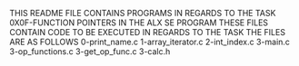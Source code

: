 THIS README FILE CONTAINS PROGRAMS IN REGARDS TO THE TASK 0X0F-FUNCTION POINTERS IN THE ALX SE PROGRAM
THESE FILES CONTAIN CODE TO BE EXECUTED IN REGARDS TO THE TASK 
	THE FILES ARE AS FOLLOWS
		0-print_name.c
		1-array_iterator.c
		2-int_index.c
		3-main.c
		3-op_functions.c 
		3-get_op_func.c 
		3-calc.h
